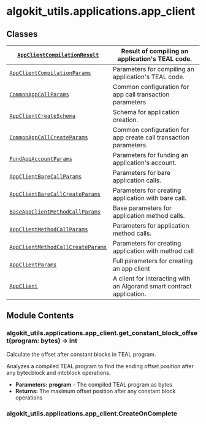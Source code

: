 # algokit_utils.applications.app_client

## Classes

| [`AppClientCompilationResult`](AppClientCompilationResult.md#algokit_utils.applications.app_client.AppClientCompilationResult)                | Result of compiling an application's TEAL code.                       |
|-----------------------------------------------------------------------------------------------------------------------------------------------|-----------------------------------------------------------------------|
| [`AppClientCompilationParams`](AppClientCompilationParams.md#algokit_utils.applications.app_client.AppClientCompilationParams)                | Parameters for compiling an application's TEAL code.                  |
| [`CommonAppCallParams`](CommonAppCallParams.md#algokit_utils.applications.app_client.CommonAppCallParams)                                     | Common configuration for app call transaction parameters              |
| [`AppClientCreateSchema`](AppClientCreateSchema.md#algokit_utils.applications.app_client.AppClientCreateSchema)                               | Schema for application creation.                                      |
| [`CommonAppCallCreateParams`](CommonAppCallCreateParams.md#algokit_utils.applications.app_client.CommonAppCallCreateParams)                   | Common configuration for app create call transaction parameters.      |
| [`FundAppAccountParams`](FundAppAccountParams.md#algokit_utils.applications.app_client.FundAppAccountParams)                                  | Parameters for funding an application's account.                      |
| [`AppClientBareCallParams`](AppClientBareCallParams.md#algokit_utils.applications.app_client.AppClientBareCallParams)                         | Parameters for bare application calls.                                |
| [`AppClientBareCallCreateParams`](AppClientBareCallCreateParams.md#algokit_utils.applications.app_client.AppClientBareCallCreateParams)       | Parameters for creating application with bare call.                   |
| [`BaseAppClientMethodCallParams`](BaseAppClientMethodCallParams.md#algokit_utils.applications.app_client.BaseAppClientMethodCallParams)       | Base parameters for application method calls.                         |
| [`AppClientMethodCallParams`](AppClientMethodCallParams.md#algokit_utils.applications.app_client.AppClientMethodCallParams)                   | Parameters for application method calls.                              |
| [`AppClientMethodCallCreateParams`](AppClientMethodCallCreateParams.md#algokit_utils.applications.app_client.AppClientMethodCallCreateParams) | Parameters for creating application with method call                  |
| [`AppClientParams`](AppClientParams.md#algokit_utils.applications.app_client.AppClientParams)                                                 | Full parameters for creating an app client                            |
| [`AppClient`](AppClient.md#algokit_utils.applications.app_client.AppClient)                                                                   | A client for interacting with an Algorand smart contract application. |

## Module Contents

### algokit_utils.applications.app_client.get_constant_block_offset(program: bytes) → int

Calculate the offset after constant blocks in TEAL program.

Analyzes a compiled TEAL program to find the ending offset position after any bytecblock and intcblock operations.

* **Parameters:**
  **program** – The compiled TEAL program as bytes
* **Returns:**
  The maximum offset position after any constant block operations

### algokit_utils.applications.app_client.CreateOnComplete
